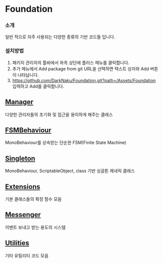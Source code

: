 # Foundation

### 소개
일반 적으로 자주 사용되는 다양한 종류의 기반 코드들 입니다.

### 설치방법
1. 패키지 관리자의 툴바에서 좌측 상단에 플러스 메뉴를 클릭합니다.
2. 추가 메뉴에서 Add package from git URL을 선택하면 텍스트 상자와 Add 버튼이 나타납니다.
3. https://github.com/DarkNaku/Foundation.git?path=/Assets/Foundation 입력하고 Add를 클릭합니다.

[Manager](https://github.com/DarkNaku/Foundation/tree/main/Assets/Foundation/Runtime/Manager)
-
다양한 관리자들의 초기화 및 접근을 용이하게 해주는 클래스

[FSMBehaviour](https://github.com/DarkNaku/Foundation/tree/main/Assets/Foundation/Runtime/FSMBehaviour)
-
MonoBehaviour를 상속받는 단순한 FSM(Finite State Machine)

[Singleton](https://github.com/DarkNaku/Foundation/tree/main/Assets/Foundation/Runtime/Singleton)
-
MonoBehaviour, ScriptableObject, class 기반 싱글톤 제네릭 클래스

[Extensions](https://github.com/DarkNaku/Foundation/tree/main/Assets/Foundation/Runtime/Extensions)
-
기본 클래스들의 확장 함수 모음

[Messenger](https://github.com/DarkNaku/Foundation/tree/main/Assets/Foundation/Runtime/Messenger)
-
이벤트 보내고 받는 용도의 시스템

[Utilities](https://github.com/DarkNaku/Foundation/tree/main/Assets/Foundation/Runtime/Utilities)
-
기타 유틸리티 코드 모음
